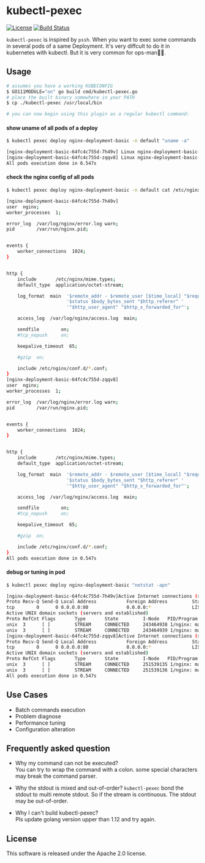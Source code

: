 # kubectl-pexec 
[![License](https://img.shields.io/badge/license-Apache%202-4EB1BA.svg)](https://www.apache.org/licenses/LICENSE-2.0.html)
[![Build Status](https://travis-ci.org/ringtail/kubectl-pexec.svg?branch=master)](https://travis-ci.org/ringtail/kubectl-pexec)     

`kubectl-pexec` is inspired by `pssh`. When you want to exec some commands in several pods of a same Deployment. It's very diffcult to do it in kubernetes with kubectl. But it is very common for ops-man🔧👱. 

## Usage 
```sh
# assumes you have a working KUBECONFIG
$ GO111MODULE="on" go build cmd/kubectl-pexec.go
# place the built binary somewhere in your PATH
$ cp ./kubectl-pexec /usr/local/bin

# you can now begin using this plugin as a regular kubectl command:
```

#### show uname of all pods of a deploy 
```sh 
$ kubectl pexec deploy nginx-deployment-basic -n default "uname -a" 

[nginx-deployment-basic-64fc4c755d-7h49v] Linux nginx-deployment-basic-64fc4c755d-7h49v 4.19.57-15.1.al7.x86_64 #1 SMP Thu Aug 29 13:46:41 CST 2019 x86_64 GNU/Linux
[nginx-deployment-basic-64fc4c755d-zqqv8] Linux nginx-deployment-basic-64fc4c755d-zqqv8 4.19.57-15.1.al7.x86_64 #1 SMP Thu Aug 29 13:46:41 CST 2019 x86_64 GNU/Linux
All pods execution done in 0.547s
```

#### check the nginx config of all pods 
```sh 
$ kubectl pexec deploy nginx-deployment-basic -n default cat /etc/nginx/nginx.conf

[nginx-deployment-basic-64fc4c755d-7h49v]
user  nginx;
worker_processes  1;

error_log  /var/log/nginx/error.log warn;
pid        /var/run/nginx.pid;


events {
    worker_connections  1024;
}


http {
    include       /etc/nginx/mime.types;
    default_type  application/octet-stream;

    log_format  main  '$remote_addr - $remote_user [$time_local] "$request" '
                      '$status $body_bytes_sent "$http_referer" '
                      '"$http_user_agent" "$http_x_forwarded_for"';

    access_log  /var/log/nginx/access.log  main;

    sendfile        on;
    #tcp_nopush     on;

    keepalive_timeout  65;

    #gzip  on;

    include /etc/nginx/conf.d/*.conf;
}
[nginx-deployment-basic-64fc4c755d-zqqv8]
user  nginx;
worker_processes  1;

error_log  /var/log/nginx/error.log warn;
pid        /var/run/nginx.pid;


events {
    worker_connections  1024;
}


http {
    include       /etc/nginx/mime.types;
    default_type  application/octet-stream;

    log_format  main  '$remote_addr - $remote_user [$time_local] "$request" '
                      '$status $body_bytes_sent "$http_referer" '
                      '"$http_user_agent" "$http_x_forwarded_for"';

    access_log  /var/log/nginx/access.log  main;

    sendfile        on;
    #tcp_nopush     on;

    keepalive_timeout  65;

    #gzip  on;

    include /etc/nginx/conf.d/*.conf;
}
All pods execution done in 0.547s
```

#### debug or tuning in pod 
```sh 
$ kubectl pexec deploy nginx-deployment-basic "netstat -apn"

[nginx-deployment-basic-64fc4c755d-7h49v]Active Internet connections (servers and established)
Proto Recv-Q Send-Q Local Address           Foreign Address         State       PID/Program name
tcp        0      0 0.0.0.0:80              0.0.0.0:*               LISTEN      1/nginx: master pro
Active UNIX domain sockets (servers and established)
Proto RefCnt Flags       Type       State         I-Node   PID/Program name     Path
unix  3      [ ]         STREAM     CONNECTED     243464938 1/nginx: master pro
unix  3      [ ]         STREAM     CONNECTED     243464939 1/nginx: master pro
[nginx-deployment-basic-64fc4c755d-zqqv8]Active Internet connections (servers and established)
Proto Recv-Q Send-Q Local Address           Foreign Address         State       PID/Program name
tcp        0      0 0.0.0.0:80              0.0.0.0:*               LISTEN      1/nginx: master pro
Active UNIX domain sockets (servers and established)
Proto RefCnt Flags       Type       State         I-Node   PID/Program name     Path
unix  3      [ ]         STREAM     CONNECTED     251539135 1/nginx: master pro
unix  3      [ ]         STREAM     CONNECTED     251539136 1/nginx: master pro
All pods execution done in 0.547s
```

## Use Cases 
* Batch commands execution 
* Problem diagnose 
* Performance tuning 
* Configuration alteration 

## Frequently asked question
* Why my command can not be executed?   
You can try to wrap the command with a colon. some special characters may break the command parser.
                                             
* Why the stdout is mixed and out-of-order?
`kubectl-pexec` bond the stdout to multi remote stdout. So if the stream is continuous. The stdout may be out-of-order.

* Why I can't build kubectl-pexec?      
Pls update golang version upper than 1.12 and try again.

## License
This software is released under the Apache 2.0 license.
